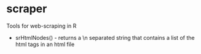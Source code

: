 # scraper
Tools for web-scraping in R

- srHtmlNodes() - returns a \n separated string that contains a list of the html tags in an html file
